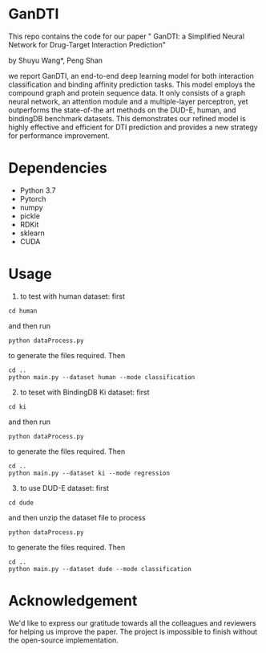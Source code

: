 # GanDTI

This repo contains the code for our paper " GanDTI: a Simplified Neural Network for Drug-Target Interaction Prediction" 

by Shuyu Wang*, Peng Shan

we report GanDTI, an end-to-end deep learning model for both interaction classification and binding affinity prediction tasks. This model employs the compound graph and protein sequence data. It only consists of a graph neural network, an attention module and a multiple-layer perceptron, yet outperforms the state-of-the art methods on the DUD-E, human, and bindingDB benchmark datasets. This demonstrates our refined model is highly effective and efficient for DTI prediction and provides a new strategy for performance improvement.

# Dependencies

* Python 3.7
* Pytorch
* numpy
* pickle
* RDKit
* sklearn
* CUDA

# Usage

1. to test with human dataset: 
first
```
cd human
```
and then run
```
python dataProcess.py 
```
to generate the files required. Then
```
cd ..
python main.py --dataset human --mode classification
```

2. to teset with BindingDB Ki dataset: 
first
```
cd ki
```
and then run
```
python dataProcess.py 
```
to generate the files required. Then
```
cd ..
python main.py --dataset ki --mode regression
```

3. to use DUD-E dataset: 
first
```
cd dude
```
and then unzip the dataset file to process
```
python dataProcess.py 
```
to generate the files required. Then
```
cd ..
python main.py --dataset dude --mode classification
```

# Acknowledgement
We'd like to express our gratitude towards all the colleagues and reviewers for helping us improve the paper. The project is impossible to finish without the open-source implementation.
